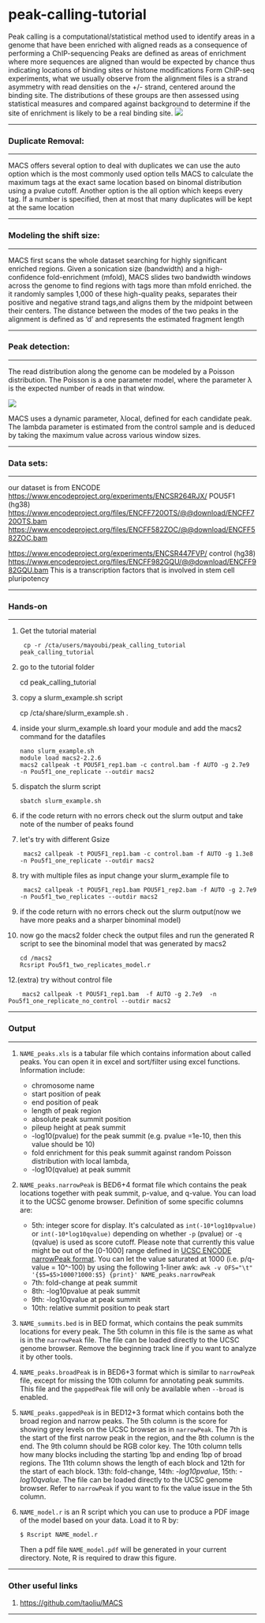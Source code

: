 # peak-calling-tutorial

Peak calling is a computational/statistical method used to identify areas in a genome that have been enriched with aligned reads as a consequence of performing a ChIP-sequencing
Peaks are defined as areas of enrichment where more sequences are aligned than would be expected by chance thus indicating locations of binding sites or histone modifications
Form ChIP-seq experiments, what we usually observe from the alignment files is a strand asymmetry with read densities on the +/- strand, centered around the binding site.
The distributions of these groups are then assessed using statistical measures and compared against background to determine if the site of enrichment is likely to be a real binding site.
![](/images/plos_chipseq_arrow.png)

___
### __Duplicate Removal:__
___
MACS offers several option to deal with duplicates we can use the auto option which is the most commonly used option tells MACS to calculate the maximum tags at the exact same location based on binomal distribution using a pvalue cutoff.
Another option is the all option  which keeps every tag. If a number is specified, then at most that many duplicates will be kept at the same location

___
### __Modeling the shift size:__
___
MACS first scans the whole dataset searching for highly significant enriched regions. Given a sonication size (bandwidth) and a high-confidence fold-enrichment (mfold),
MACS slides two bandwidth windows across the genome to find regions with tags more than mfold enriched.
the it randomly samples 1,000 of these high-quality peaks, separates their positive and negative strand tags,and aligns them by the midpoint between their centers. 
The distance between the modes of the two peaks in the alignment is defined as ‘d’ and represents the estimated fragment length

___
### __Peak detection:__
___
The read distribution along the genome can be modeled by a Poisson distribution. The Poisson is a one parameter model, where the parameter λ is the expected number of reads in that window.

![](/images/325px-Poisson_pmf.svg.png)

MACS uses a dynamic parameter, λlocal, defined for each candidate peak. The lambda parameter is estimated from the control sample and is deduced by taking the maximum value across various window sizes.


___
### __Data sets:__
___

our dataset is from ENCODE
https://www.encodeproject.org/experiments/ENCSR264RJX/
POU5F1 (hg38)
https://www.encodeproject.org/files/ENCFF720OTS/@@download/ENCFF720OTS.bam
https://www.encodeproject.org/files/ENCFF582ZOC/@@download/ENCFF582ZOC.bam

https://www.encodeproject.org/experiments/ENCSR447FVP/
control (hg38)
https://www.encodeproject.org/files/ENCFF982GQU/@@download/ENCFF982GQU.bam
This is a transcription factors that is involved in stem cell pluripotency


___
### __Hands-on__
___

1. Get the tutorial material

        cp -r /cta/users/mayoubi/peak_calling_tutorial peak_calling_tutorial

2. go to the tutorial folder

	cd peak_calling_tutorial 

3. copy a slurm_example.sh script
	
	cp /cta/share/slurm_example.sh .

4. inside your slurm_example.sh loard your module and add the macs2 command for the datafiles

       nano slurm_example.sh
       module load macs2-2.2.6
       macs2 callpeak -t POU5F1_rep1.bam -c control.bam -f AUTO -g 2.7e9  -n Pou5f1_one_replicate --outdir macs2

5. dispatch the slurm script
	
       sbatch slurm_example.sh

6.  if the code return with no errors check out the slurm output and take note of the number of peaks found

7. let's try with different Gsize

        macs2 callpeak -t POU5F1_rep1.bam -c control.bam -f AUTO -g 1.3e8  -n Pou5f1_one_replicate --outdir macs2	


9. try with multiple files as input change your slurm_example file to 

        macs2 callpeak -t POU5F1_rep1.bam POU5F1_rep2.bam -f AUTO -g 2.7e9  -n Pou5f1_two_replicates --outdir macs2  

10.  if the code return with no errors check out the slurm output(now we have more peaks and a sharper binominal model)

	
11. now go the macs2 folder check the output files and run the generated R script to see the binominal model that was generated by macs2
	
        cd /macs2
        Rcsript Pou5f1_two_replicates_model.r

12.(extra) try without control file

        macs2 callpeak -t POU5F1_rep1.bam  -f AUTO -g 2.7e9  -n Pou5f1_one_replicate_no_control --outdir macs2

___
### __Output__
___
1. `NAME_peaks.xls` is a tabular file which contains information about
   called peaks. You can open it in excel and sort/filter using excel
   functions. Information include:
   
    - chromosome name
    - start position of peak
    - end position of peak
    - length of peak region
    - absolute peak summit position
    - pileup height at peak summit
    - -log10(pvalue) for the peak summit (e.g. pvalue =1e-10, then
      this value should be 10)
    - fold enrichment for this peak summit against random Poisson
      distribution with local lambda,
    - -log10(qvalue) at peak summit
   


2. `NAME_peaks.narrowPeak` is BED6+4 format file which contains the
   peak locations together with peak summit, p-value, and q-value. You
   can load it to the UCSC genome browser. Definition of some specific
   columns are:
   
   - 5th: integer score for display. It's calculated as
     `int(-10*log10pvalue)` or `int(-10*log10qvalue)` depending on
     whether `-p` (pvalue) or `-q` (qvalue) is used as score
     cutoff. Please note that currently this value might be out of the
     [0-1000] range defined in [UCSC ENCODE narrowPeak
     format](https://genome.ucsc.edu/FAQ/FAQformat.html#format12). You
     can let the value saturated at 1000 (i.e. p/q-value = 10^-100) by
     using the following 1-liner awk: `awk -v OFS="\t"
     '{$5=$5>1000?1000:$5} {print}' NAME_peaks.narrowPeak`
   - 7th: fold-change at peak summit
   - 8th: -log10pvalue at peak summit
   - 9th: -log10qvalue at peak summit
   - 10th: relative summit position to peak start


3. `NAME_summits.bed` is in BED format, which contains the peak
   summits locations for every peak. The 5th column in this file is
   the same as what is in the `narrowPeak` file. The file
   can be loaded directly to the UCSC genome browser. Remove the
   beginning track line if you want to analyze it by other tools.

4. `NAME_peaks.broadPeak` is in BED6+3 format which is similar to
   `narrowPeak` file, except for missing the 10th column for
   annotating peak summits. This file and the `gappedPeak` file will
   only be available when `--broad` is enabled. 

5. `NAME_peaks.gappedPeak` is in BED12+3 format which contains both
   the broad region and narrow peaks. The 5th column is the score for
   showing grey levels on the UCSC browser as in `narrowPeak`. The 7th
   is the start of the first narrow peak in the region, and the 8th
   column is the end. The 9th column should be RGB color key.
 The 10th column tells how many blocks including the starting
   1bp and ending 1bp of broad regions. The 11th column shows the
   length of each block and 12th for the start of each block. 13th:
   fold-change, 14th: *-log10pvalue*, 15th: *-log10qvalue*. The file can
   be loaded directly to the UCSC genome browser. Refer to
   `narrowPeak` if you want to fix the value issue in the 5th column.

6. `NAME_model.r` is an R script which you can use to produce a PDF
   image of the model based on your data. Load it to R by:

   `$ Rscript NAME_model.r`

   Then a pdf file `NAME_model.pdf` will be generated in your current
   directory. Note, R is required to draw this figure.

___

### __Other useful links__

1. https://github.com/taoliu/MACS
___
